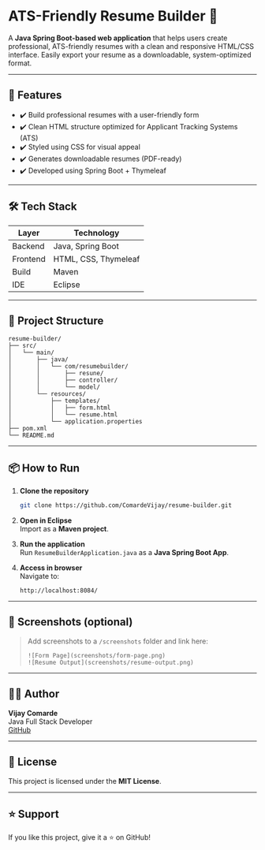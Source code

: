 # ATS-Friendly Resume Builder 📝

A **Java Spring Boot-based web application** that helps users create professional, ATS-friendly resumes with a clean and responsive HTML/CSS interface. Easily export your resume as a downloadable, system-optimized format.

---

## 🚀 Features

- ✔️ Build professional resumes with a user-friendly form
- ✔️ Clean HTML structure optimized for Applicant Tracking Systems (ATS)
- ✔️ Styled using CSS for visual appeal
- ✔️ Generates downloadable resumes (PDF-ready)
- ✔️ Developed using Spring Boot + Thymeleaf

---

## 🛠️ Tech Stack

| Layer     | Technology         |
|-----------|--------------------|
| Backend   | Java, Spring Boot  |
| Frontend  | HTML, CSS, Thymeleaf |
| Build     | Maven              |
| IDE       | Eclipse            |

---

## 📁 Project Structure

```
resume-builder/
├── src/
│   └── main/
│       ├── java/
│       │   └── com/resumebuilder/
│       │       ├── resune/
│       │       ├── controller/
│       │       └── model/
│       └── resources/
│           ├── templates/
│           │   ├── form.html
│           │   └── resume.html
│           └── application.properties
├── pom.xml
└── README.md
```

---

## 📦 How to Run

1. **Clone the repository**
   ```bash
   git clone https://github.com/ComardeVijay/resume-builder.git
   ```

2. **Open in Eclipse**  
   Import as a **Maven project**.

3. **Run the application**  
   Run `ResumeBuilderApplication.java` as a **Java Spring Boot App**.

4. **Access in browser**  
   Navigate to:
   ```
   http://localhost:8084/
   ```

---

## 📸 Screenshots (optional)

> Add screenshots to a `/screenshots` folder and link here:
> ```
> ![Form Page](screenshots/form-page.png)
> ![Resume Output](screenshots/resume-output.png)
> ```

---

## 🙋‍♂️ Author

**Vijay Comarde**  
Java Full Stack Developer  
[GitHub](https://github.com/ComardeVijay)

---

## 📄 License

This project is licensed under the **MIT License**.

---

## ⭐️ Support

If you like this project, give it a ⭐️ on GitHub!
